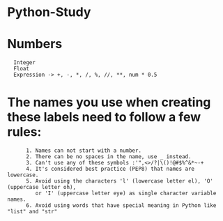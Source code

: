 # Python-Study

Numbers
=======
      Integer
      Float
      Expression -> +, -, *, /, %, //, **, num * 0.5

The names you use when creating these labels need to follow a few rules:
=======================================================================
                                                                                                                                                                                                              
          1. Names can not start with a number.
          2. There can be no spaces in the name, use _ instead.
          3. Can't use any of these symbols :'",<>/?|\()!@#$%^&*~-+
          4. It's considered best practice (PEP8) that names are lowercase.
          5. Avoid using the characters 'l' (lowercase letter el), 'O' (uppercase letter oh), 
             or 'I' (uppercase letter eye) as single character variable names.
          6. Avoid using words that have special meaning in Python like "list" and "str"                                                                                                                                                                                                          

         
